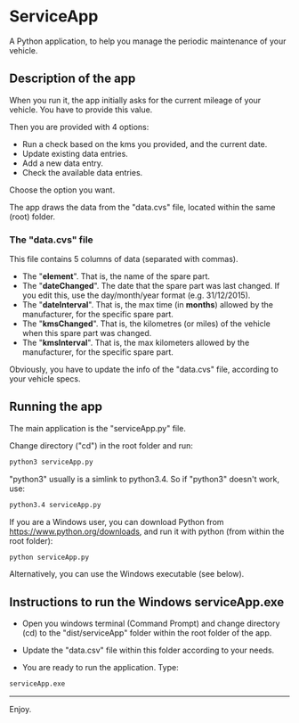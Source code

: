 # ServiceApp
A Python application, to help you manage the periodic maintenance of your vehicle.

## Description of the app
When you run it, the app initially asks for the current mileage of your vehicle. You have to provide this value.

Then you are provided with 4 options:
- Run a check based on the kms you provided, and the current date.
- Update existing data entries.
- Add a new data entry.
- Check the available data entries.

Choose the option you want.

The app draws the data from the "data.cvs" file, located within the same (root) folder.

### The "data.cvs" file

 This file contains 5 columns of data (separated with commas).

 - The "**element**". That is, the name of the spare part.
 - The "**dateChanged**". The date that the spare part was last changed. If you edit this, use the day/month/year format (e.g. 31/12/2015).
 - The "**dateInterval**". That is, the max time (in **months**) allowed by the manufacturer, for the specific spare part.
 - The "**kmsChanged**". That is, the kilometres (or miles) of the vehicle when this spare part was changed.
 - The "**kmsInterval**". That is, the max kilometers allowed by the manufacturer, for the specific spare part.

Obviously, you have to update the info of the "data.cvs" file, according to your vehicle specs.

## Running the app
The main application is the "serviceApp.py" file.

Change directory ("cd") in the root folder and run:

```bash
python3 serviceApp.py
```

"python3" usually is a simlink to python3.4. So if "python3" doesn't work, use:

```bash
python3.4 serviceApp.py
```

If you are a Windows user, you can download Python from https://www.python.org/downloads, and run it with python (from within the root folder):

```bash
python serviceApp.py
```
Alternatively, you can use the Windows executable (see below).

## Instructions to run the Windows serviceApp.exe
- Open you windows terminal (Command Prompt) and change directory (cd) to the "dist/serviceApp" folder within the root folder of the app.

- Update the "data.csv" file within this folder according to your needs.

- You are ready to run the application. Type:

```bash
serviceApp.exe
```

___

Enjoy.


